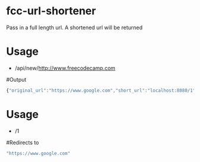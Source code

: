 # fcc-url-shortener

Pass in a full length url. A shortened url will be returned

# Usage
* /api/new/http://www.freecodecamp.com

#Output
```javascript
{"original_url":"https://www.google.com","short_url":"localhost:8080/1"}
```

# Usage
* /1

#Redirects to 
```javascript
"https://www.google.com"
```